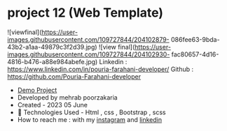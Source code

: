 # project 12 (Web Template)
![viewfinal](https://user-images.githubusercontent.com/109727844/204102879-
086fee63-9bda-43b2-a1aa-49879c3f2d39.jpg)
![view final](https://user-images.githubusercontent.com/109727844/204102930-
fac80657-4d16-4816-b476-a88e984abefe.jpg)
Linkedin : https://www.linkedin.com/in/pouria-farahani-developer/
Github : https://github.com/Pouria-Farahani-developer
- [Demo Project](https://pouria-farahani-developer.github.io/Accordion-Menu-ByReact/)
- Developed by mehrab poorzakaria
- Created - 2023 05 June
- 🤖 Technologies Used - Html , css , Bootstrap , scss
- How to reach me : with my
[instagram](https://www.instagram.com/mehrab.poorzakaria_web/) and
[linkedin](https://www.linkedin.com/in/mehrab-poorzakaria-1b2492237/)
